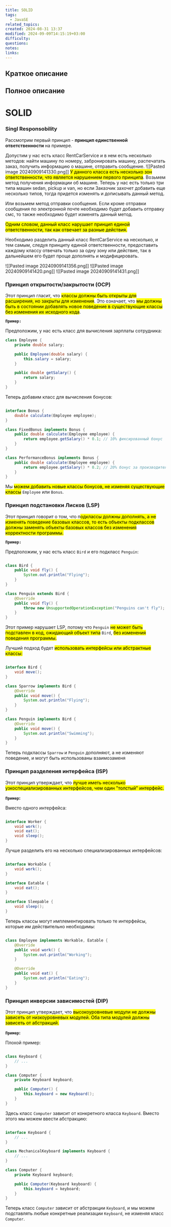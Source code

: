 ```yaml
---
title: SOLID
tags:
  - JavaSE
related_topics: 
created: 2024-08-31 13:37
modified: 2024-09-09T14:15:19+03:00
difficulty: 
questions: 
notes: 
links: 
---
```

## Краткое описание


## Полное описание
# SOLID
### Singl Responsobility
Рассмотрим первый принцип - **принцип единственной ответственности** на примере.

Допустим у нас есть класс RentCarService и в нем есть несколько методов: найти машину по номеру, забронировать машину, распечатать заказ, получить информацию о машине, отправить сообщение.
![[Pasted image 20240909141330.png]]
<mark class="hltr-yellow">У данного класса есть несколько зон ответственности, что является нарушением первого принципа</mark>. Возьмем метод получения информации об машине. Теперь у нас есть только три типа машин sedan, pickup и van, но если Заказчик захочет добавить еще несколько типов, тогда придется изменять и дописывать данный метод.

Или возьмем метод отправки сообщения. Если кроме отправки сообщения по электронной почте необходимо будет добавить отправку смс, то также необходимо будет изменять данный метод.

<mark class="hltr-green2">Одним словом, данный класс нарушает принцип единой ответственности, так как отвечает за разные действия.</mark>

Необходимо разделить данный класс RentCarService на несколько, и тем самым, следуя принципу единой ответственности, предоставить каждому классу отвечать только за одну зону или действие, так в дальнейшем его будет проще дополнять и модифицировать.

![[Pasted image 20240909141356.png]]
![[Pasted image 20240909141420.png]]
![[Pasted image 20240909141431.png]]


### Принцип открытости/закрытости (OCP)

Этот принцип гласит, что <mark class="hltr-yellow">классы должны быть открыты для расширения, но закрыты для изменения</mark>. Это означает, что <mark class="hltr-green2">мы должны быть в состоянии добавлять новое поведение в существующие классы без изменения их исходного кода</mark>.

**`Пример:`**

Предположим, у нас есть класс для вычисления зарплаты сотрудника:

```java
class Employee {
    private double salary;

    public Employee(double salary) {
        this.salary = salary;
    }

    public double getSalary() {
        return salary;
    }
}

```

Теперь добавим класс для вычисления бонусов:

```java

interface Bonus {
    double calculate(Employee employee);
}

class FixedBonus implements Bonus {
    public double calculate(Employee employee) {
        return employee.getSalary() * 0.1; // 10% фиксированный бонус
    }
}

class PerformanceBonus implements Bonus {
    public double calculate(Employee employee) {
        return employee.getSalary() * 0.2; // 20% бонус за производительность
    }
}

```

Мы <mark class="hltr-yellow">можем</mark><mark class="hltr-yellow"> добавить новые классы бонусов, не изменяя существующие классы</mark> `Employee` или `Bonus`.

### Принцип подстановки Лисков (LSP)

Этот принцип говорит о том, что п<mark class="hltr-yellow">одклассы должны дополнять, а не изменять поведение базовых классов, то есть объекты подклассов должны заменять объекты базовых классов без изменения корректности программы.</mark>

**`Пример:`**

Предположим, у нас есть класс `Bird` и его подкласс `Penguin`:

```java

class Bird {
    public void fly() {
        System.out.println("Flying");
    }
}

class Penguin extends Bird {
    @Override
    public void fly() {
        throw new UnsupportedOperationException("Penguins can't fly");
    }
}

```

Этот пример нарушает LSP, потому что `Penguin` <mark class="hltr-green2">не может быть подставлен в код, ожидающий объект типа</mark> `Bird`, <mark class="hltr-green2">без изменения поведения программы.</mark>

Лучший подход будет <mark class="hltr-yellow">использовать интерфейсы или абстрактные классы:</mark>

```java

interface Bird {
    void move();
}

class Sparrow implements Bird {
    @Override
    public void move() {
        System.out.println("Flying");
    }
}

class Penguin implements Bird {
    @Override
    public void move() {
        System.out.println("Swimming");
    }
}

```

Теперь подклассы `Sparrow` и `Penguin` дополняют, а не изменяют поведение, и могут быть использованы взаимозаменя

### Принцип разделения интерфейса (ISP)

Этот принцип утверждает, что <mark class="hltr-yellow">лучше иметь несколько узкоспециализированных интерфейсов, чем один "толстый" интерфейс.</mark>

**`Пример`:**

Вместо одного интерфейса:

```java

interface Worker {
    void work();
    void eat();
    void sleep();
}

```

Лучше разделить его на несколько специализированных интерфейсов:

```java

interface Workable {
    void work();
}

interface Eatable {
    void eat();
}

interface Sleepable {
    void sleep();
}

```

Теперь классы могут имплементировать только те интерфейсы, которые им действительно необходимы:

```java

class Employee implements Workable, Eatable {
    @Override
    public void work() {
        System.out.println("Working");
    }

    @Override
    public void eat() {
        System.out.println("Eating");
    }
}

```

### Принцип инверсии зависимостей (DIP)

Этот принцип утверждает, что <mark class="hltr-yellow">высокоуровневые модули не должны зависеть от низкоуровневых модулей. Оба типа модулей должны зависеть от абстракций.</mark>

**`Пример`:**

Плохой пример:

```java

class Keyboard {
    // ...
}

class Computer {
    private Keyboard keyboard;

    public Computer() {
        this.keyboard = new Keyboard();
    }
}

```

Здесь класс `Computer` зависит от конкретного класса `Keyboard`. Вместо этого мы можем ввести абстракцию:

```java

interface Keyboard {
    // ...
}

class MechanicalKeyboard implements Keyboard {
    // ...
}

class Computer {
    private Keyboard keyboard;

    public Computer(Keyboard keyboard) {
        this.keyboard = keyboard;
    }
}

```

Теперь класс `Computer` зависит от абстракции `Keyboard`, и мы можем подставлять любые конкретные реализации `Keyboard`, не изменяя класс `Computer`.